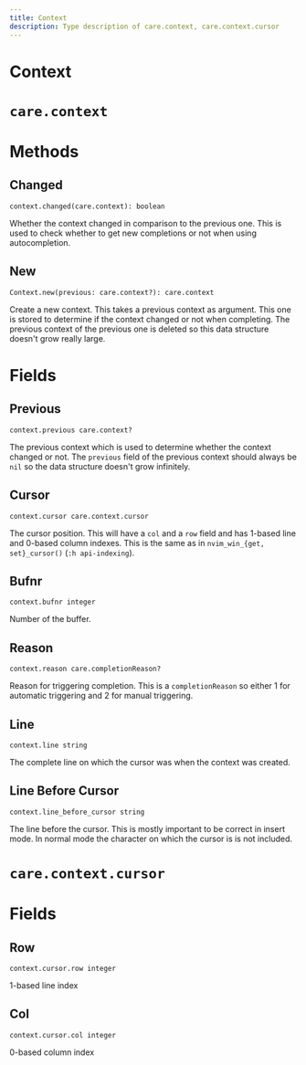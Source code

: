 ```yaml
---
title: Context
description: Type description of care.context, care.context.cursor
---
```

# Context

# `care.context`

# Methods

## Changed
`context.changed(care.context): boolean`

Whether the context changed in comparison to the previous one. This is used to
check whether to get new completions or not when using autocompletion.

## New
`Context.new(previous: care.context?): care.context`

Create a new context. This takes a previous context as argument. This one is
stored to determine if the context changed or not when completing. The previous
context of the previous one is deleted so this data structure doesn't grow
really large.
# Fields

## Previous
`context.previous care.context?`

The previous context which is used to determine whether the context changed or
not. The `previous` field of the previous context should always be `nil` so the
data structure doesn't grow infinitely.

## Cursor
`context.cursor care.context.cursor`

The cursor position. This will have a `col` and a `row` field and has 1-based
line and 0-based column indexes. This is the same as in
`nvim_win_{get, set}_cursor()` (`:h api-indexing`).

## Bufnr
`context.bufnr integer`

Number of the buffer.

## Reason
`context.reason care.completionReason?`

Reason for triggering completion. This is a `completionReason` so either 1 for
automatic triggering and 2 for manual triggering.

## Line
`context.line string`

The complete line on which the cursor was when the context was created.

## Line Before Cursor
`context.line_before_cursor string`

The line before the cursor. This is mostly important to be correct in insert
mode. In normal mode the character on which the cursor is is not included.
# `care.context.cursor`

# Fields

## Row
`context.cursor.row integer`

1-based line index

## Col
`context.cursor.col integer`

0-based column index